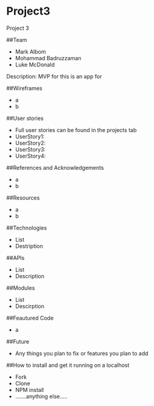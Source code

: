# Project3
Project 3 

##Team 

- Mark Albom
- Mohammad Badruzzaman
- Luke McDonald

Description: MVP for this is an app for 

##Wireframes
- a
- b

##User stories 

- Full user stories can be found in the projects tab
- UserStory1: 
- UserStory2: 
- UserStory3: 
- UserStory4: 

##References and Acknowledgements 
- a
- b

##Resources
- a
- b

##Technologies

- List
- Destription

##APIs

- List
- Description

##Modules

- List
- Descirption

##Feautured Code 
- a

##Future 
- Any things you plan to fix or features you plan to add

##How to install and get it running on a localhost
- Fork
- Clone
- NPM install
- .......anything else.....
